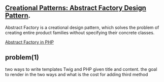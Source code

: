 ## [Creational Patterns: Abstract Factory Design Pattern](https://refactoring.guru/design-patterns/abstract-factory).

Abstract Factory is a creational design pattern, which solves the problem of creating entire product families without specifying their concrete classes.

[Abstract Factory in PHP](https://refactoring.guru/design-patterns/abstract-factory/php/example)

## problem(1)
two ways to write templates Twig and PHP given title and content.
the goal to render in the two ways and what is the cost for adding third method 